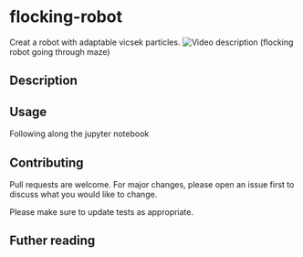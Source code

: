 # flocking-robot

Creat a robot with adaptable vicsek particles. 
![Video description](https://drive.google.com/open?id=1wUOSJYcu6uQ6e_b36qRDsE1dHpP3uMdF)
(flocking robot going through maze)

## Description




## Usage

Following along the jupyter notebook

## Contributing
Pull requests are welcome. For major changes, please open an issue first to discuss what you would like to change.

Please make sure to update tests as appropriate.

## Futher reading

